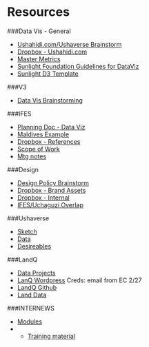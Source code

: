 Resources
=========
###Data Vis - General
* [Ushahidi.com/Ushaverse Brainstorm](https://docs.google.com/a/ushahidi.com/document/d/1OJNLPg_OC-jSwq0JA8nf1d4nyY1lZw0-6-nVQHydCbc/edit?usp=sharing)
* [Dropbox - Ushahidi.com](https://www.dropbox.com/sh/02o4f7r95iuua8h/Z6eYRITD5G)
* [Master Metrics](https://docs.google.com/spreadsheet/ccc?key=0AuTNzjT_y8f3dHNYY09paEJzN0pLdXk4bnBJRi01NkE&usp=sharing)
* [Sunlight Foundation Guidelines for DataViz](https://horseradish.s3.amazonaws.com/photos/09/e9/d41fc7c747e2/SunlightFoundation%20Data%20Viz%20Colors.png)
* [Sunlight D3 Template](https://github.com/sunlightlabs/chartoff/blob/master/implementations/d3/bar.js)

###V3
* [Data Vis Brainstorming](https://docs.google.com/document/d/1UbqcLH1NknXrtdDjA0510H4_HmB6d2PKMy8EnfaP7PY/edit?usp=sharing)

###IFES
* [Planning Doc - Data Viz](https://docs.google.com/document/d/1_CFYG9H1yFwlmcDwsjL1uLwfq9IOT-qZAtQFmf-5WPc/edit?usp=sharing)
* [Maldives Example](https://ifes.ushahidi.com/admin/stats/punchcard)
* [Dropbox - References](https://www.dropbox.com/sh/1ltm5l3gl37tcle/lF6ymXtAyj)
* [Scope of Work](https://drive.google.com/a/ushahidi.com/folderview?id=0B9z9cxNNJ5BvelRoQlJyQWVUelE&usp=sharing)
* [Mtg notes](https://docs.google.com/document/d/1oFUhsO084gAbB8VIjfNDDXWoMrBmF3XLa6QyKHRyMC8/edit?usp=sharing)

###Design
* [Design Policy Brainstorm](https://docs.google.com/a/ushahidi.com/document/d/1tejqbWl7oZkdKRd9Rlc8h1w9obFlCh4fsRoRr8ZjxbM/edit?usp=sharing)
* [Dropbox - Brand Assets](https://www.dropbox.com/sh/vihr2huug71i3x1/vQHQ6atfK0)
* [Dropbox - Internal](https://www.dropbox.com/sh/dl70617ijgbiw0n/I1EmO2bsnU)
* [IFES/Uchaguzi Overlap](https://docs.google.com/document/d/1ASZoFurfEcVGPwNm9iyLlQV_5_7yIUgrMNAORJF-mb0/edit?usp=sharing)

###Ushaverse
* [Sketch](https://www.dropbox.com/s/j3plf7jasqa3orz/Ushaverse.jpg)
* [Data](https://drive.google.com/a/ushahidi.com/folderview?id=0B9z9cxNNJ5BvelRoQlJyQWVUelE&usp=sharing)
* [Desireables](https://docs.google.com/document/d/1H-QTwRtgsDMYCqRTAEHWHHHz98jYNKXHFXa18PvusRU/edit)


###LandQ
* [Data Projects](https://drive.google.com/a/ushahidi.com/folderview?id=0B9z9cxNNJ5BvelRoQlJyQWVUelE&usp=sharing)
* [LanQ Wordpress](http://landquest.internewskenya.org/wp-admin)
Creds: email from EC 2/27
* [LandQ Github]( https://github.com/oeco/landquest-jeo-child/issues/21)
* [Land Data](https://www.dropbox.com/sh/zh0yyujz7x63lzf/LkqpSwtBAH)

###INTERNEWS
* [Modules](https://www.dropbox.com/sh/ugft81frulpcxdh/rMw_e6wYZB)
* * [Training material](https://www.dropbox.com/sh/61i0vsurabbcwre/Vn_vwMXUAc)

